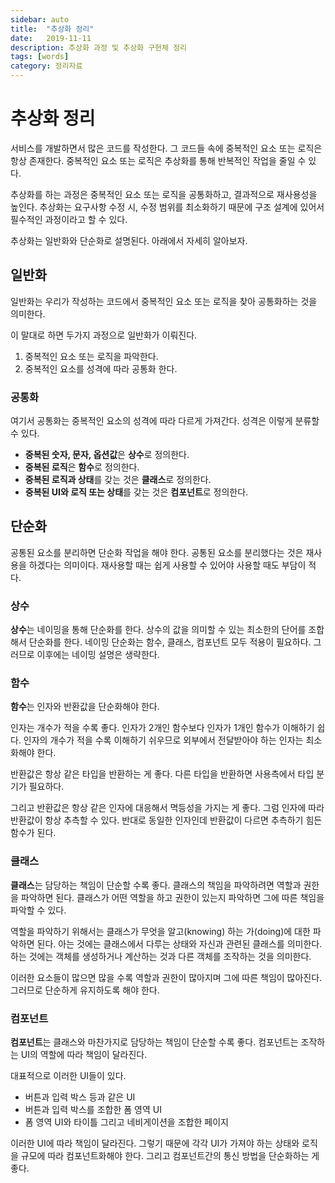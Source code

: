 ```yaml
---
sidebar: auto
title:  "추상화 정리"
date:   2019-11-11
description: 추상화 과정 및 추상화 구현체 정리
tags: [words]
category: 정리자료
---
```


# 추상화 정리

서비스를 개발하면서 많은 코드를 작성한다. 그 코드들 속에 중복적인 요소 또는 로직은 항상 존재한다. 중복적인 요소 또는 로직은 추상화를 통해 반복적인 작업을 줄일 수 있다.

추상화를 하는 과정은 중복적인 요소 또는 로직을 공통화하고, 결과적으로 재사용성을 높인다. 추상화는 요구사항 수정 시, 수정 범위를 최소화하기 때문에 구조 설계에 있어서 필수적인 과정이라고 할 수 있다.

추상화는 일반화와 단순화로 설명된다. 아래에서 자세히 알아보자.

## 일반화
일반화는 우리가 작성하는 코드에서 중복적인 요소 또는 로직을 찾아 공통화하는 것을 의미한다.

이 말대로 하면 두가지 과정으로 일반화가 이뤄진다.
1. 중복적인 요소 또는 로직을 파악한다. 
2. 중복적인 요소를 성격에 따라 공통화 한다.

### 공통화
여기서 공통화는 중복적인 요소의 성격에 따라 다르게 가져간다. 성격은 이렇게 분류할 수 있다.
- **중복된 숫자, 문자, 옵션값**은 **상수**로 정의한다.
- **중복된 로직**은 **함수**로 정의한다.
- **중복된 로직과 상태**를 갖는 것은 **클래스**로 정의한다.
- **중복된 UI와 로직 또는 상태**를 갖는 것은 **컴포넌트**로 정의한다.

## 단순화
공통된 요소를 분리하면 단순화 작업을 해야 한다. 공통된 요소를 분리했다는 것은 재사용을 하겠다는 의미이다. 재사용할 때는 쉽게 사용할 수 있어야 사용할 때도 부담이 적다.

### 상수
**상수**는 네이밍을 통해 단순화를 한다. 상수의 값을 의미할 수 있는 최소한의 단어를 조합해서 단순화를 한다.
네이밍 단순화는 함수, 클래스, 컴포넌트 모두 적용이 필요하다. 그러므로 이후에는 네이밍 설명은 생략한다.

### 함수
**함수**는 인자와 반환값을 단순화해야 한다.

인자는 개수가 적을 수록 좋다. 인자가 2개인 함수보다 인자가 1개인 함수가 이해하기 쉽다.
인자의 개수가 적을 수록 이해하기 쉬우므로 외부에서 전달받아야 하는 인자는 최소화해야 한다.

반환값은 항상 같은 타입을 반환하는 게 좋다. 다른 타입을 반환하면 사용측에서 타입 분기가 필요하다.

그리고 반환값은 항상 같은 인자에 대응해서 멱등성을 가지는 게 좋다. 그럼 인자에 따라 반환값이 항상 추측할 수 있다.
반대로 동일한 인자인데 반환값이 다르면 추측하기 힘든 함수가 된다.

### 클래스
**클래스**는 담당하는 책임이 단순할 수록 좋다. 클래스의 책임을 파악하려면 역할과 권한을 파악하면 된다. 클래스가 어떤 역할을 하고 권한이 있는지 파악하면 그에 따른 책임을 파악할 수 있다.

역할을 파악하기 위해서는 클래스가 무엇을 알고(knowing) 하는 가(doing)에 대한 파악하면 된다. 아는 것에는 클래스에서 다루는 상태와 자신과 관련된 클래스를 의미한다. 하는 것에는 객체를 생성하거나 계산하는 것과 다른 객체를 조작하는 것을 의미한다.

이러한 요소들이 많으면 많을 수록 역할과 권한이 많아지며 그에 따른 책임이 많아진다. 그러므로 단순하게 유지하도록 해야 한다.

### 컴포넌트
**컴포넌트**는 클래스와 마찬가지로 담당하는 책임이 단순할 수록 좋다. 컴포넌트는 조작하는 UI의 역할에 따라 책임이 달라진다.

대표적으로 이러한 UI들이 있다.
- 버튼과 입력 박스 등과 같은 UI
- 버튼과 입력 박스를 조합한 폼 영역 UI
- 폼 영역 UI와 타이틀 그리고 네비게이션을 조합한 페이지

이러한 UI에 따라 책임이 달라진다. 그렇기 때문에 각각 UI가 가져야 하는 상태와 로직을 규모에 따라 컴포넌트화해야 한다. 그리고 컴포넌트간의 통신 방법을 단순화하는 게 좋다.
